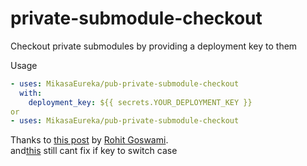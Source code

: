 # private-submodule-checkout
Checkout private submodules by providing a deployment key to them

Usage

```yaml
- uses: MikasaEureka/pub-private-submodule-checkout
  with:
    deployment_key: ${{ secrets.YOUR_DEPLOYMENT_KEY }}
or
- uses: MikasaEureka/pub-private-submodule-checkout
```

Thanks to [this post](https://rgoswami.me/posts/priv-gh-actions/) by [Rohit Goswami](https://github.com/HaoZeke/).  
and[this](https://github.com/releasehub-com/github-action-create-pr-parent-submodule)
still cant fix if key to switch case 
